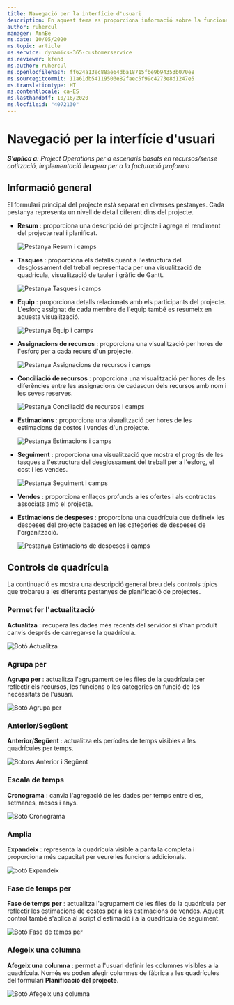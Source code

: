 ```yaml
---
title: Navegació per la interfície d'usuari
description: En aquest tema es proporciona informació sobre la funcionalitat d'administració de projectes al Dynamics 365 Project Operations.
author: ruhercul
manager: AnnBe
ms.date: 10/05/2020
ms.topic: article
ms.service: dynamics-365-customerservice
ms.reviewer: kfend
ms.author: ruhercul
ms.openlocfilehash: ff624a13ec88ae64dba18715fbe9b94353b070e8
ms.sourcegitcommit: 11a61db54119503e82faec5f99c4273e8d1247e5
ms.translationtype: HT
ms.contentlocale: ca-ES
ms.lasthandoff: 10/16/2020
ms.locfileid: "4072130"
---
```

# <a name="navigating-the-user-interface"></a>Navegació per la interfície d'usuari

_**S'aplica a:** Project Operations per a escenaris basats en recursos/sense cotització, implementació lleugera per a la facturació proforma_

## <a name="overview"></a>Informació general

El formulari principal del projecte està separat en diverses pestanyes. Cada pestanya representa un nivell de detall diferent dins del projecte.

- **Resum** : proporciona una descripció del projecte i agrega el rendiment del projecte real i planificat.

    ![Pestanya Resum i camps](media/navigation7.png)

- **Tasques** : proporciona els detalls quant a l'estructura del desglossament del treball representada per una visualització de quadrícula, visualització de tauler i gràfic de Gantt.

    ![Pestanya Tasques i camps](media/navigation8.png)

- **Equip** : proporciona detalls relacionats amb els participants del projecte. L'esforç assignat de cada membre de l'equip també es resumeix en aquesta visualització.

    ![Pestanya Equip i camps](media/navigation9.png)

- **Assignacions de recursos** : proporciona una visualització per hores de l'esforç per a cada recurs d'un projecte.

    ![Pestanya Assignacions de recursos i camps](media/navigation10.png)

- **Conciliació de recursos** : proporciona una visualització per hores de les diferències entre les assignacions de cadascun dels recursos amb nom i les seves reserves.

    ![Pestanya Conciliació de recursos i camps](media/navigation11.png)

- **Estimacions** : proporciona una visualització per hores de les estimacions de costos i vendes d'un projecte.

    ![Pestanya Estimacions i camps](media/navigation12.png)

- **Seguiment** : proporciona una visualització que mostra el progrés de les tasques a l'estructura del desglossament del treball per a l'esforç, el cost i les vendes.

    ![Pestanya Seguiment i camps](media/navigation13.png)

- **Vendes** : proporciona enllaços profunds a les ofertes i als contractes associats amb el projecte.

- **Estimacions de despeses** : proporciona una quadrícula que defineix les despeses del projecte basades en les categories de despeses de l'organització.

    ![Pestanya Estimacions de despeses i camps](media/navigation14.png)

## <a name="grid-controls"></a>Controls de quadrícula

La continuació es mostra una descripció general breu dels controls típics que trobareu a les diferents pestanyes de planificació de projectes.

### <a name="refresh"></a>Permet fer l'actualització

**Actualitza** : recupera les dades més recents del servidor si s'han produït canvis després de carregar-se la quadrícula.

![Botó Actualitza](media/navigation7.png)

### <a name="group-by"></a>Agrupa per

**Agrupa per** : actualitza l'agrupament de les files de la quadrícula per reflectir els recursos, les funcions o les categories en funció de les necessitats de l'usuari.

![Botó Agrupa per](media/navigation6.png)

### <a name="previousnext"></a>Anterior/Següent

**Anterior**/**Següent** : actualitza els períodes de temps visibles a les quadrícules per temps.

![Botons Anterior i Següent](media/navigation2.png)

### <a name="timescale"></a>Escala de temps

**Cronograma** : canvia l'agregació de les dades per temps entre dies, setmanes, mesos i anys.

![Botó Cronograma](media/navigation3.png)

### <a name="expand"></a>Amplia

**Expandeix** : representa la quadrícula visible a pantalla completa i proporciona més capacitat per veure les funcions addicionals.

![botó Expandeix](media/navigation4.png)

### <a name="time-phase-by"></a>Fase de temps per

**Fase de temps per** : actualitza l'agrupament de les files de la quadrícula per reflectir les estimacions de costos per a les estimacions de vendes. Aquest control també s'aplica al script d'estimació i a la quadrícula de seguiment.

![Botó Fase de temps per](media/navigation0.png)

### <a name="add-column"></a>Afegeix una columna

**Afegeix una columna** : permet a l'usuari definir les columnes visibles a la quadrícula. Només es poden afegir columnes de fàbrica a les quadrícules del formulari **Planificació del projecte**.

![Botó Afegeix una columna](media/navigation5.png)
